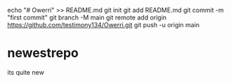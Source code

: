 echo "# Owerri" >> README.md
git init
git add README.md
git commit -m "first commit"
git branch -M main
git remote add origin https://github.com/testimony134/Owerri.git
git push -u origin main
# newestrepo
its quite new
